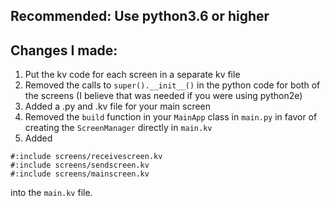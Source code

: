 ## Recommended: Use python3.6 or higher
## Changes I made:
1. Put the kv code for each screen in a separate kv file
2. Removed the calls to `super().__init__()` in the python code for both of the screens (I believe that was needed if you were using python2e)
3. Added a .py and .kv file for your main screen
4. Removed the `build` function in your `MainApp` class in `main.py` in favor of creating the `ScreenManager` directly in `main.kv`
4. Added 
```
#:include screens/receivescreen.kv
#:include screens/sendscreen.kv
#:include screens/mainscreen.kv
```
into the `main.kv` file.
